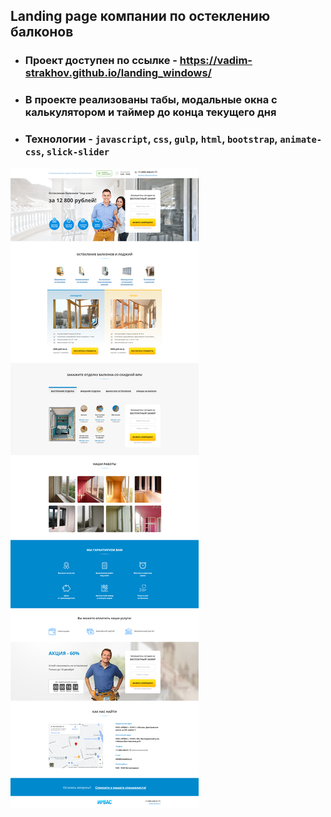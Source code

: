 ## Landing page компании по остеклению балконов

 - ### Проект доступен по ссылке - https://vadim-strakhov.github.io/landing_windows/
 - ### В проекте реализованы табы, модальные окна c калькулятором и таймер до конца текущего дня
 - ### Технологии - `javascript`, `css`, `gulp`, `html`, `bootstrap`, `animate-css`, `slick-slider`

![react_showcase](windows.png)
